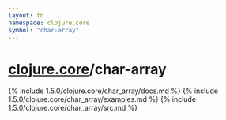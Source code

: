 ```yaml
---
layout: fn
namespace: clojure.core
symbol: "char-array"
---
```


# [clojure.core](../)/char-array

{% include 1.5.0/clojure.core/char_array/docs.md %}
{% include 1.5.0/clojure.core/char_array/examples.md %}
{% include 1.5.0/clojure.core/char_array/src.md %}

